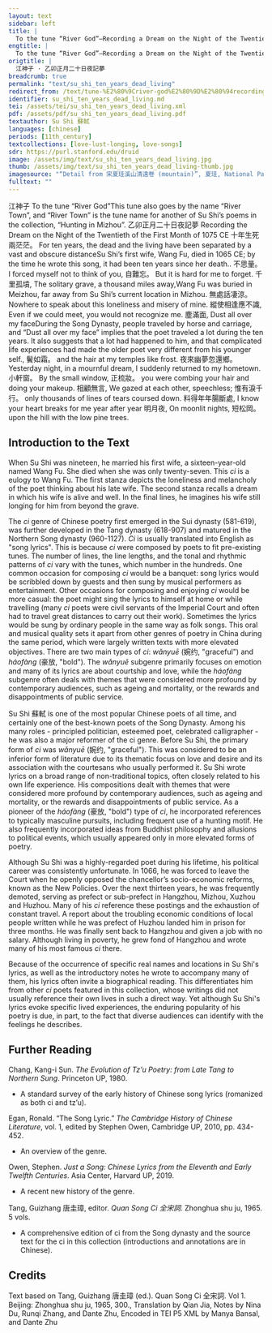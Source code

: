 ```yaml
---
layout: text
sidebar: left
title: |
  To the tune “River God”—Recording a Dream on the Night of the Twentieth of the First Month of 1075 CE | 江神子 · 乙卯正月二十日夜記夢
engtitle: |
  To the tune “River God”—Recording a Dream on the Night of the Twentieth of the First Month of 1075 CE
origtitle: |
  江神子 · 乙卯正月二十日夜記夢
breadcrumb: true
permalink: "text/su_shi_ten_years_dead_living"
redirect_from: /text/tune-%E2%80%9Criver-god%E2%80%9D%E2%80%94recording-dream-night-twentieth-first-month-1075-ce
identifier: su_shi_ten_years_dead_living.md
tei: /assets/tei/su_shi_ten_years_dead_living.xml
pdf: /assets/pdf/su_shi_ten_years_dead_living.pdf
textauthor: Su Shi 蘇軾
languages: [chinese]
periods: [11th_century]
textcollections: [love-lust-longing, love-songs]
sdr: https://purl.stanford.edu/druid 
image: /assets/img/text/su_shi_ten_years_dead_living.jpg
thumb: /assets/img/text/su_shi_ten_years_dead_living-thumb.jpg
imagesource: "“Detail from 宋夏珪溪山清遠卷 (mountain)”, 夏珪, National Palace Museum, Accession Number: C2A000009N000000000PAQ [Public Domain]"
fulltext: ""
---
```


 江神子 To the tune “River God”This tune also goes by the name “River Town”, and “River Town” is the tune name for another of Su Shi’s poems in the collection, “Hunting in Mizhou”. 乙卯正月二十日夜記夢 Recording the Dream on the Night of the Twentieth of the First Month of 1075 CE 十年生死兩茫茫。 For ten years, the dead and the living have been separated by a vast and obscure distanceSu Shi’s first wife, Wang Fu, died in 1065 CE; by the time he wrote this song, it had been ten years since her death.. 不思量。 I forced myself not to think of you, 自難忘。  But it is hard for me to forget. 千里孤墳, The solitary grave, a thousand miles away,Wang Fu was buried in Meizhou, far away from Su Shi’s current location in Mizhou. 無處話凄涼。 Nowhere to speak about this loneliness and misery of mine. 縱使相逢應不識, Even if we could meet, you would not recognize me. 塵滿面, Dust all over my faceDuring the Song Dynasty, people traveled by horse and carriage, and “Dust all over my face” implies that the poet traveled a lot during the ten years. It also suggests that a lot had happened to him, and that complicated life experiences had made the older poet very different from his younger self.,  鬢如霜。 and the hair at my temples like frost. 夜來幽夢忽還鄉。 Yesterday night, in a mournful dream, I suddenly returned to my hometown. 小軒窗。 By the small window, 正梳妝。 you were combing your hair and doing your makeup. 相顧無言, We gazed at each other, speechless; 惟有淚千行。 only thousands of lines of tears coursed down.  料得年年腸斷處, I know your heart breaks for me year after year 明月夜, On moonlit nights, 短松岡。 upon the hill with the low pine trees. 
 

## Introduction to the Text 

<p><meta charset="utf-8" />When Su Shi was nineteen, he married his first wife, a sixteen-year-old named Wang Fu. She died when she was only twenty-seven. This <em>ci</em> is a eulogy to Wang Fu. The first stanza depicts the loneliness and melancholy of the poet thinking about his late wife. The second stanza recalls a dream in which his wife is alive and well. In the final lines, he imagines his wife still longing for him from beyond the grave.</p> <p>The <em>ci</em> genre of Chinese poetry first emerged in the Sui dynasty (581-619), was further developed in the Tang dynasty (618-907) and matured in the Northern Song dynasty (960-1127). <em>Ci</em> is usually translated into English as "song lyrics". This is because <em>ci</em> were composed by poets to fit pre-existing tunes. The number of lines, the line lengths, and the tonal and rhythmic patterns of <em>ci</em> vary with the tunes, which number in the hundreds. One common occasion for composing <em>ci</em> would be a banquet: song lyrics would be scribbled down by guests and then sung by musical performers as entertainment. Other occasions for composing and enjoying <em>ci</em> would be more casual: the poet might sing the lyrics to himself at home or while travelling (many <em>ci</em> poets were civil servants of the Imperial Court and often had to travel great distances to carry out their work). Sometimes the lyrics would be sung by ordinary people in the same way as folk songs. This oral and musical quality sets it apart from other genres of poetry in China during the same period, which were largely written texts with more elevated objectives. There are two main types of <em>ci</em>: <em>wǎnyuē</em> (婉约, "graceful") and <em>háofàng</em> (豪放, "bold"). The <em>wǎnyuē</em> subgenre primarily focuses on emotion and many of its lyrics are about courtship and love, while the<em> háofàng</em> subgenre often deals with themes that were considered more profound by contemporary audiences, such as ageing and mortality, or the rewards and disappointments of public service.</p> <p><meta charset="utf-8" />Su Shi <meta charset="utf-8" />蘇軾 is one of the most popular Chinese poets of all time, and certainly one of the best-known poets of the Song Dynasty. Among his many roles - principled politician, esteemed poet, celebrated calligrapher - he was also a major reformer of the ci genre. Before Su Shi, the primary form of <em>ci</em> was <em>wǎnyuē</em> (婉约, "graceful"). This was considered to be an inferior form of literature due to its thematic focus on love and desire and its association with the courtesans who usually performed it. Su Shi wrote lyrics on a broad range of non-traditional topics, often closely related to his own life experience. His compositions dealt with themes that were considered more profound by contemporary audiences, such as ageing and mortality, or the rewards and disappointments of public service. As a pioneer of the <em>háofàng </em>(豪放, "bold") type of <em>ci</em>, he incorporated references to typically masculine pursuits, including frequent use of a hunting motif. He also frequently incorporated ideas from Buddhist philosophy and allusions to political events, which usually appeared only in more elevated forms of poetry.</p> <p dir="ltr">Although Su Shi was a highly-regarded poet during his lifetime, his political career was consistently unfortunate. In 1066, he was forced to leave the Court when he openly opposed the chancellor’s socio-economic reforms, known as the New Policies. Over the next thirteen years, he was frequently demoted, serving as prefect or sub-prefect in Hangzhou, Mizhou, Xuzhou and Huzhou. Many of his <em>ci</em> reference these postings and the exhaustion of constant travel. A report about the troubling economic conditions of local people written while he was prefect of Huzhou landed him in prison for three months. He was finally sent back to Hangzhou and given a job with no salary. Although living in poverty, he grew fond of Hangzhou and wrote many of his most famous <em>ci </em>there.</p> <p>Because of the occurrence of specific real names and locations in Su Shi's lyrics, as well as the introductory notes he wrote to accompany many of them, his lyrics often invite a biographical reading. This differentiates him from other <em>ci</em> poets featured in this collection, whose writings did not usually reference their own lives in such a direct way. Yet although Su Shi's lyrics evoke specific lived experiences, the enduring popularity of his poetry is due, in part, to the fact that diverse audiences can identify with the feelings he describes.</p>

## Further Reading 

<p>Chang, Kang-i Sun. <em>The Evolution of Tz’u Poetry: from Late Tang to Northern Sung</em>. Princeton UP, 1980.</p> <ul> <li>A standard survey of the early history of Chinese song lyrics (romanized as both ci and tz’u).</li> </ul> <p>Egan, Ronald. “The Song Lyric.” <em>The Cambridge History of Chinese Literature</em>, vol. 1, edited by Stephen Owen, Cambridge UP, 2010, pp. 434-452.</p> <ul> <li>An overview of the genre.</li> </ul> <p>Owen, Stephen. <em>Just a Song: Chinese Lyrics from the Eleventh and Early Twelfth Centuries</em>. Asia Center, Harvard UP, 2019.</p> <ul> <li>A recent new history of the genre.</li> </ul> <p>Tang, Guizhang 唐圭璋, editor. <em>Quan Song Ci 全宋詞</em>. Zhonghua shu ju, 1965. 5 vols.</p> <ul> <li>A comprehensive edition of ci from the Song dynasty and the source text for the ci in this collection (introductions and annotations are in Chinese).</li> </ul>

## Credits

Text based on Tang, Guizhang 唐圭璋 (ed.). Quan Song Ci 全宋詞. Vol 1. Beijing: Zhonghua shu ju, 1965, 300., Translation by Qian Jia, Notes by Nina Du, Runqi Zhang,  and Dante Zhu, Encoded in TEI P5 XML by Manya Bansal,  and Dante Zhu
